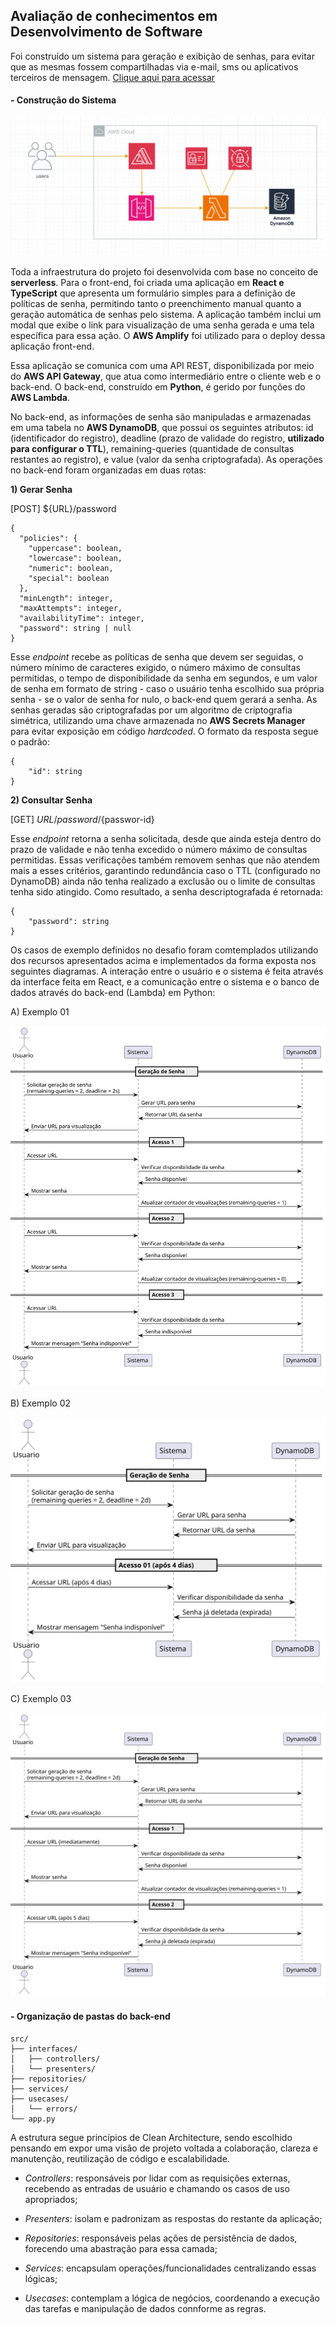 ## Avaliação de conhecimentos em Desenvolvimento de Software

Foi construído um sistema para geração e exibição de senhas, para evitar que as mesmas fossem compartilhadas via e-mail, sms ou aplicativos terceiros de mensagem. [Clique aqui para acessar](https://application-matheus-lima.d1tmawor3xqx2z.amplifyapp.com/home "Clique aqui para acessar")

#### - Construção do Sistema

![Arquitetura do Sistema](./design.png)

Toda a infraestrutura do projeto foi desenvolvida com base no conceito de **serverless**. Para o front-end, foi criada uma aplicação em **React e TypeScript** que apresenta um formulário simples para a definição de políticas de senha, permitindo tanto o preenchimento manual quanto a geração automática de senhas pelo sistema. A aplicação também inclui um modal que exibe o link para visualização de uma senha gerada e uma tela específica para essa ação. O **AWS Amplify** foi utilizado para o deploy dessa aplicação front-end.

Essa aplicação se comunica com uma API REST, disponibilizada por meio do **AWS API Gateway**, que atua como intermediário entre o cliente web e o back-end. O back-end, construído em **Python**, é gerido por funções do **AWS Lambda**.

No back-end, as informações de senha são manipuladas e armazenadas em uma tabela no **AWS DynamoDB**, que possui os seguintes atributos: id (identificador do registro), deadline (prazo de validade do registro, **utilizado para configurar o TTL**), remaining-queries (quantidade de consultas restantes ao registro), e value (valor da senha criptografada). As operações no back-end foram organizadas em duas rotas:

**1) Gerar Senha**

[POST] ${URL}/password
```
{
  "policies": {
    "uppercase": boolean,
    "lowercase": boolean,
    "numeric": boolean,
    "special": boolean
  },
  "minLength": integer,
  "maxAttempts": integer,
  "availabilityTime": integer,
  "password": string | null
}
```

Esse *endpoint* recebe as políticas de senha que devem ser seguidas, o número mínimo de caracteres exigido, o número máximo de consultas permitidas, o tempo de disponibilidade da senha em segundos, e um valor de senha em formato de string - caso o usuário tenha escolhido sua própria senha - se o valor de senha for nulo, o back-end quem gerará a senha. As senhas geradas são criptografadas por um algoritmo de criptografia simétrica, utilizando uma chave armazenada no **AWS Secrets Manager** para evitar exposição em código *hardcoded*. O formato da resposta segue o padrão:
```
{
    "id": string
}
```

**2) Consultar Senha**

[GET] ${URL}/password/${passwor-id}

Esse *endpoint* retorna a senha solicitada, desde que ainda esteja dentro do prazo de validade e não tenha excedido o número máximo de consultas permitidas. Essas verificações também removem senhas que não atendem mais a esses critérios, garantindo redundância caso o TTL (configurado no DynamoDB) ainda não tenha realizado a exclusão ou o limite de consultas tenha sido atingido. Como resultado, a senha descriptografada é retornada:
```
{
    "password": string
}
```

Os casos de exemplo definidos no desafio foram comtemplados utilizando dos recursos apresentados acima e implementados da forma exposta nos seguintes diagramas. A interação entre o usuário e o sistema é feita através da interface feita em React, e a comunicação entre o sistema e o banco de dados através do back-end (Lambda) em Python:

A) Exemplo 01

![Exemplo](./example1.svg)



B) Exemplo 02

![Exemplo](./example2.svg)



C) Exemplo 03

![Exemplo](./example3.svg)




#### - Organização de pastas do back-end

```
src/
├── interfaces/
│   ├── controllers/
│   └── presenters/
├── repositories/
├── services/
├── usecases/
│   └── errors/
└── app.py
```

A estrutura segue princípios de Clean Architecture, sendo escolhido pensando em expor uma visão de projeto voltada a colaboração, clareza e manutenção, reutilização de código e escalabilidade.

- *Controllers*: responsáveis por lidar com as requisições externas, recebendo as entradas de usuário e chamando os casos de uso apropriados;

- *Presenters*: isolam e padronizam as respostas do restante da aplicação;

- *Repositories*: responsáveis pelas ações de persistência de dados, forecendo uma abastração para essa camada;

- *Services*: encapsulam operações/funcionalidades centralizando essas lógicas;

- *Usecases*: contemplam a lógica de negócios, coordenando a execução das tarefas e manipulação de dados connforme as regras.
